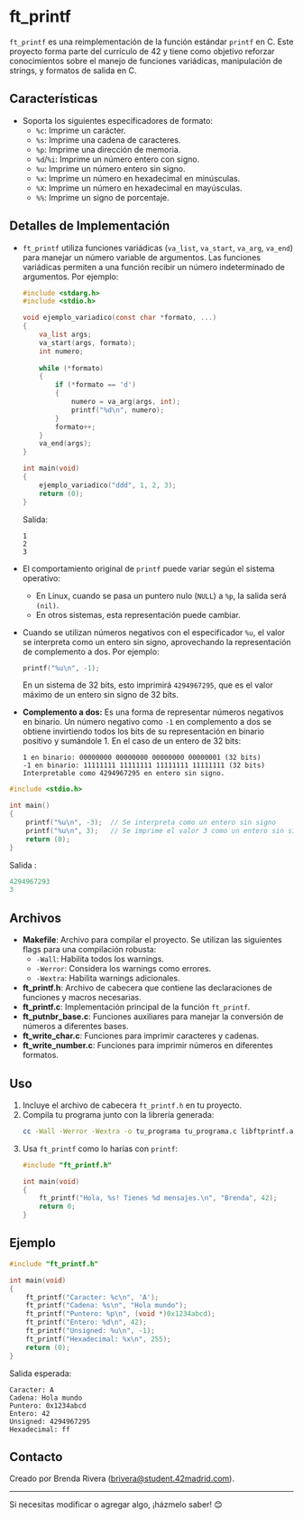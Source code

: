 # ft\_printf

`ft_printf` es una reimplementación de la función estándar `printf` en C. Este proyecto forma parte del currículo de 42 y tiene como objetivo reforzar conocimientos sobre el manejo de funciones variádicas, manipulación de strings, y formatos de salida en C.

## Características

- Soporta los siguientes especificadores de formato:
  - `%c`: Imprime un carácter.
  - `%s`: Imprime una cadena de caracteres.
  - `%p`: Imprime una dirección de memoria.
  - `%d`/`%i`: Imprime un número entero con signo.
  - `%u`: Imprime un número entero sin signo.
  - `%x`: Imprime un número en hexadecimal en minúsculas.
  - `%X`: Imprime un número en hexadecimal en mayúsculas.
  - `%%`: Imprime un signo de porcentaje.

## Detalles de Implementación

- `ft_printf` utiliza funciones variádicas (`va_list`, `va_start`, `va_arg`, `va_end`) para manejar un número variable de argumentos. Las funciones variádicas permiten a una función recibir un número indeterminado de argumentos. Por ejemplo:

  ```c
  #include <stdarg.h>
  #include <stdio.h>

  void ejemplo_variadico(const char *formato, ...)
  {
      va_list args;
      va_start(args, formato);
      int numero;
    
      while (*formato)
      {
          if (*formato == 'd')
          {
              numero = va_arg(args, int);
              printf("%d\n", numero);
          }
          formato++;
      }
      va_end(args);
  }

  int main(void)
  {
      ejemplo_variadico("ddd", 1, 2, 3);
      return (0);
  }
  ```

  Salida:

  ```plaintext
  1
  2
  3
  ```

- El comportamiento original de `printf` puede variar según el sistema operativo:

  - En Linux, cuando se pasa un puntero nulo (`NULL`) a `%p`, la salida será `(nil)`.
  - En otros sistemas, esta representación puede cambiar.

- Cuando se utilizan números negativos con el especificador `%u`, el valor se interpreta como un entero sin signo, aprovechando la representación de complemento a dos. Por ejemplo:

  ```c
  printf("%u\n", -1);
  ```

  En un sistema de 32 bits, esto imprimirá `4294967295`, que es el valor máximo de un entero sin signo de 32 bits.

- **Complemento a dos:** Es una forma de representar números negativos en binario. Un número negativo como `-1` en complemento a dos se obtiene invirtiendo todos los bits de su representación en binario positivo y sumándole 1. En el caso de un entero de 32 bits:

  ```plaintext
  1 en binario: 00000000 00000000 00000000 00000001 (32 bits)
  -1 en binario: 11111111 11111111 11111111 11111111 (32 bits)
  Interpretable como 4294967295 en entero sin signo.
  ```

```c
#include <stdio.h>

int main()
{
    printf("%u\n", -3);  // Se interpreta como un entero sin signo
    printf("%u\n", 3);   // Se imprime el valor 3 como un entero sin signo
    return (0);
}
```

Salida :
```c
4294967293
3
```

## Archivos

- **Makefile**: Archivo para compilar el proyecto. Se utilizan las siguientes flags para una compilación robusta:
  - `-Wall`: Habilita todos los warnings.
  - `-Werror`: Considera los warnings como errores.
  - `-Wextra`: Habilita warnings adicionales.
- **ft\_printf.h**: Archivo de cabecera que contiene las declaraciones de funciones y macros necesarias.
- **ft\_printf.c**: Implementación principal de la función `ft_printf`.
- **ft\_putnbr\_base.c**: Funciones auxiliares para manejar la conversión de números a diferentes bases.
- **ft\_write\_char.c**: Funciones para imprimir caracteres y cadenas.
- **ft\_write\_number.c**: Funciones para imprimir números en diferentes formatos.

## Uso

1. Incluye el archivo de cabecera `ft_printf.h` en tu proyecto.
2. Compila tu programa junto con la librería generada:
   ```bash
   cc -Wall -Werror -Wextra -o tu_programa tu_programa.c libftprintf.a
   ```
3. Usa `ft_printf` como lo harías con `printf`:
   ```c
   #include "ft_printf.h"

   int main(void)
   {
       ft_printf("Hola, %s! Tienes %d mensajes.\n", "Brenda", 42);
       return 0;
   }
   ```

## Ejemplo

```c
#include "ft_printf.h"

int main(void)
{
    ft_printf("Caracter: %c\n", 'A');
    ft_printf("Cadena: %s\n", "Hola mundo");
    ft_printf("Puntero: %p\n", (void *)0x1234abcd);
    ft_printf("Entero: %d\n", 42);
    ft_printf("Unsigned: %u\n", -1);
    ft_printf("Hexadecimal: %x\n", 255);
    return (0);
}
```

Salida esperada:

```plaintext
Caracter: A
Cadena: Hola mundo
Puntero: 0x1234abcd
Entero: 42
Unsigned: 4294967295
Hexadecimal: ff
```

## Contacto

Creado por Brenda Rivera ([brivera@student.42madrid.com](mailto\:brivera@student.42madrid.com)).

---

Si necesitas modificar o agregar algo, ¡házmelo saber! 😊


